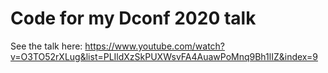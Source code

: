 # Code for my Dconf 2020 talk

See the talk here: https://www.youtube.com/watch?v=O3TO52rXLug&list=PLIldXzSkPUXWsvFA4AuawPoMnq9Bh1lIZ&index=9
